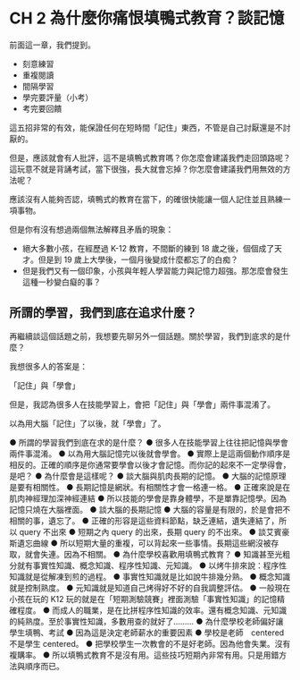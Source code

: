 # CH 2 為什麼你痛恨填鴨式教育？談記憶

前面這一章，我們提到。

* 刻意練習
* 重複閱讀
* 間隔學習
* 學完要評量（小考）
* 考完要回饋

這五招非常的有效，能保證任何在短時間「記住」東西，不管是自己討厭還是不討厭的。

但是，應該就會有人批評，這不是填鴨式教育嗎？你怎麼會建議我們走回頭路呢？這玩意不就是背誦考試，當下很強，長大就會忘掉？你怎麼會建議我們用無效的方法呢？

應該沒有人能夠否認，填鴨式的教育在當下，的確很快能讓一個人記住並且熟練一項事物。

但是你有沒有想過兩個無法解釋且矛盾的現象：

* 絕大多數小孩，在經歷過 K-12 教育，不間斷的練到 18 歲之後，個個成了天才。但是到 19 歲上大學後，一個月後變成什麼都忘了的白痴？
* 但是我們又有一個印象，小孩與年輕人學習能力與記憶力超強。那怎麼會發生這種一秒變白癡的事？

## 所謂的學習，我們到底在追求什麼？

再繼續談這個話題之前，我想要先聊另外一個話題。關於學習，我們到底求的是什麼？

我想很多人的答案是：

「記住」與「學會」

但是，我認為很多人在技能學習上，會把「記住」與「學會」兩件事混淆了。

以為用大腦「記住」了以後，就「學會」了。

●	所謂的學習我們到底在求的是什麼？
●	很多人在技能學習上往往把記憶與學會兩件事混淆。
●	以為用大腦記憶完以後就會學會。
●	實際上是這兩個動作順序是相反的。正確的順序是你通常要學會以後才會記憶。而你記的起來不一定學得會，是吧？
●	為什麼會是這樣呢？
●	談大腦與肌肉長期的記憶。
●	大腦的記憶原理是要有相關性。
●	長期記憶是網狀。有相關性才會一格連一格。
●	正確來說是在肌肉神經理加深神經連結
●	所以技能的學會是靠身體學，不是單靠記憶學。因為記憶只燒在大腦裡面。
●	談大腦的長期記憶
●	大腦的容量是有限的，於是會把不相關的事，遺忘了。
●	正確的形容是這些資料節點，缺乏連結，遺失連結了，所以 query 不出來
●	短期之內 query 的出來，長期 query 的不出來。
●	談艾賓豪斯遺忘曲線
●	所以短期大量的重複，可以背起來一些事情。長期這些網沒被存取，就會失連。因為不相關。
●	為什麼學校喜歡用填鴨式教育？
●	知識甚至光粗分就有事實性知識、概念知識、程序性知識、元知識。
●	以烤牛排來說：程序性知識就是從解凍到煎的過程。
●	事實性知識就是比如說牛排幾分熟。
●	概念知識就是控制熟度。
●	元知識就是知道自己烤得好不好的自我調整評估。
●	一般現在小孩在玩的 K12 玩的就是在「短期測驗競賽」裡面測驗「事實性知識」的記憶精確程度。
●	而成人的職業，是在比拼程序性知識的效率。還有概念知識、元知識的純熟度。至於事實性知識，多數用查的就好了.........
●	為什麼學校老師偏好讓學生填鴨、考試
●	因為這是決定老師薪水的重要因素
●	學校是老師　centered 不是學生 centered。
●	把學校學生一次教會的不是好老師。因為他會失業。沒有複購率。
●	所以填鴨式教育不是沒有用。這些技巧短期內非常有用。只是用錯方法與順序而已。
